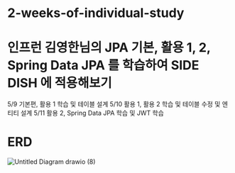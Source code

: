 # 2-weeks-of-individual-study

# 인프런 김영한님의 JPA 기본, 활용 1, 2, Spring Data JPA 를 학습하여 SIDE DISH 에 적용해보기

5/9 기본편, 활용 1 학습 및 테이블 설계
5/10 활용 1, 활용 2 학습 및 테이블 수정 및 엔티티 설계
5/11 활용 2, Spring Data JPA 학습 및 JWT 학습

# ERD
![Untitled Diagram drawio (8)](https://user-images.githubusercontent.com/47964708/167976545-12a1251b-ee38-4498-8b2a-6825a8dcd92e.png)
